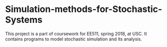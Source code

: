 # Simulation-methods-for-Stochastic-Systems
This project is a part of coursework for EE511, spring 2018, at USC.
It contains programs to model stochastic simulation and its analysis.


